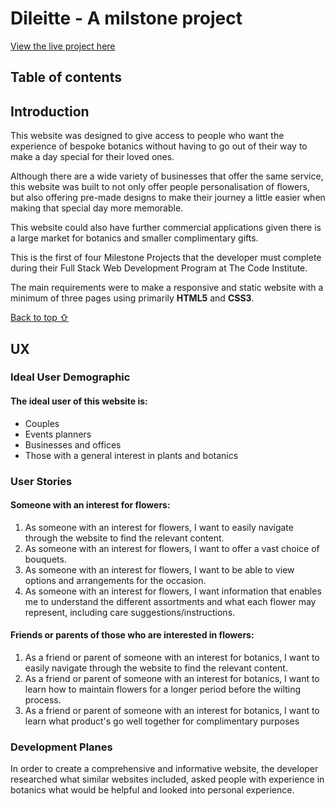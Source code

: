 # Dileitte - A milstone project

[View the live project here](https://dilsv.github.io/Dileitte1/)

## Table of contents


## Introduction

This website was designed to give access to people who want the experience of bespoke botanics without having to go out of their way to make a day special for their loved ones.

Although there are a wide variety of businesses that offer the same service, this website was built to not only offer people personalisation of flowers, but also offering pre-made designs to make their journey a little easier when making that special day more memorable.

This website could also have further commercial applications given there is a large market for botanics and smaller complimentary gifts.

This is the first of four Milestone Projects that the developer must complete during their Full Stack Web Development Program at The Code Institute. 

The main requirements were to make a responsive and static website with a minimum of three pages using primarily **HTML5** and **CSS3**.

[Back to top ⇧](#Dileitte)

## UX 

### Ideal User Demographic
#### The ideal user of this website is:
- Couples
- Events planners
- Businesses and offices
- Those with a general interest in plants and botanics

### User Stories
#### Someone with an interest for flowers:
1. As someone with an interest for flowers, I want to easily navigate through the website to find the relevant content.
3. As someone with an interest for flowers, I want to offer a vast choice of bouquets.
4. As someone with an interest for flowers, I want to be able to view options and arrangements for the occasion.
5. As someone with an interest for flowers, I want information that enables me to understand the different assortments and what each flower may represent, including care suggestions/instructions. 

#### Friends or parents of those who are interested in flowers:
1. As a friend or parent of someone with an interest for botanics, I want to easily navigate through the website to find the relevant content. 
2. As a friend or parent of someone with an interest for botanics, I want to learn how to maintain flowers for a longer period before the wilting process.
3. As a friend or parent of someone with an interest for botanics, I want to learn what product's go well together for complimentary purposes

### Development Planes

In order to create a comprehensive and informative website, the developer researched what similar websites included, asked people with experience in botanics what would be helpful and looked into personal experience. 
